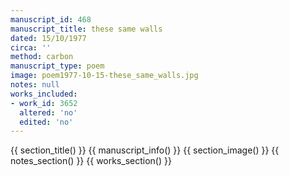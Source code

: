 ```yaml
---
manuscript_id: 468
manuscript_title: these same walls
dated: 15/10/1977
circa: ''
method: carbon
manuscript_type: poem
image: poem1977-10-15-these_same_walls.jpg
notes: null
works_included:
- work_id: 3652
  altered: 'no'
  edited: 'no'
---
```


{{ section_title() }}
{{ manuscript_info() }}
{{ section_image() }}
{{ notes_section() }}
{{ works_section() }}
